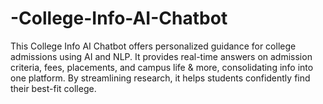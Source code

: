# -College-Info-AI-Chatbot
This College Info AI Chatbot offers personalized guidance for college admissions using AI and NLP. It provides real-time answers on admission criteria, fees, placements, and campus life &amp; more, consolidating info into one platform. By streamlining research, it helps students confidently find their best-fit college.
